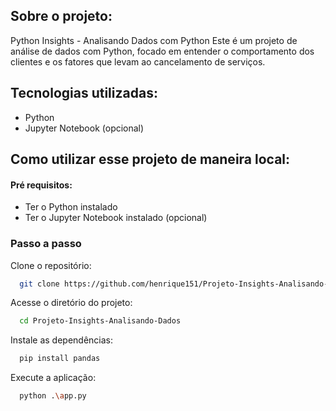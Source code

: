 ## Sobre o projeto:
 
Python Insights - Analisando Dados com Python
Este é um projeto de análise de dados com Python, focado em entender o comportamento dos clientes e os fatores que levam ao cancelamento de serviços.

## Tecnologias utilizadas:

- Python
- Jupyter Notebook (opcional)

## Como utilizar esse projeto de maneira local:

#### Pré requisitos:

- Ter o Python instalado
- Ter o Jupyter Notebook instalado (opcional)

### Passo a passo

Clone o repositório:
```bash
  git clone https://github.com/henrique151/Projeto-Insights-Analisando-Dados
```

Acesse o diretório do projeto:
```bash
  cd Projeto-Insights-Analisando-Dados
```

Instale as dependências:
```bash
  pip install pandas 
```

Execute a aplicação:
```bash
  python .\app.py
```
